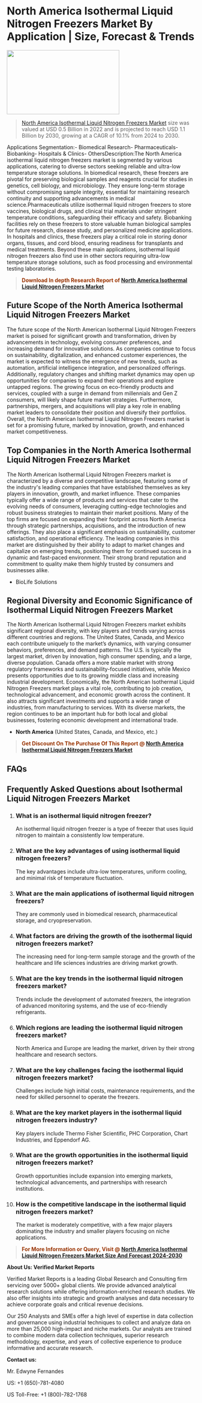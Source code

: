 <p><h1>North America Isothermal Liquid Nitrogen Freezers Market By Application | Size, Forecast & Trends</h1><p><img class="aligncenter size-medium wp-image-105565" src="https://ffe5etoiles.com/wp-content/uploads/2025/01/MST7-300x171.png" alt="" width="300" height="171" /></p><blockquote><p><a href="https://www.verifiedmarketreports.com/download-sample/?rid=466080&utm_source=Github-NA&utm_medium=376" target="_blank">North America Isothermal Liquid Nitrogen Freezers Market</a> size was valued at USD 0.5 Billion in 2022 and is projected to reach USD 1.1 Billion by 2030, growing at a CAGR of 10.1% from 2024 to 2030.</p></blockquote>Applications Segmentation:- Biomedical Research- Pharmaceuticals- Biobanking- Hospitals & Clinics- OthersDescription:The North America isothermal liquid nitrogen freezers market is segmented by various applications, catering to diverse sectors seeking reliable and ultra-low temperature storage solutions. In biomedical research, these freezers are pivotal for preserving biological samples and reagents crucial for studies in genetics, cell biology, and microbiology. They ensure long-term storage without compromising sample integrity, essential for maintaining research continuity and supporting advancements in medical science.Pharmaceuticals utilize isothermal liquid nitrogen freezers to store vaccines, biological drugs, and clinical trial materials under stringent temperature conditions, safeguarding their efficacy and safety. Biobanking facilities rely on these freezers to store valuable human biological samples for future research, disease study, and personalized medicine applications. In hospitals and clinics, these freezers play a critical role in storing donor organs, tissues, and cord blood, ensuring readiness for transplants and medical treatments. Beyond these main applications, isothermal liquid nitrogen freezers also find use in other sectors requiring ultra-low temperature storage solutions, such as food processing and environmental testing laboratories.</p><blockquote><p><span style="color: #993300;"><strong>Download In depth Research Report of <a href="https://www.verifiedmarketreports.com/download-sample/?rid=466080&utm_source=Github-NA&utm_medium=376">North America Isothermal Liquid Nitrogen Freezers Market</a></strong></span></p></blockquote><h2>Future Scope of the North America Isothermal Liquid Nitrogen Freezers Market</h2><p>The future scope of the North American Isothermal Liquid Nitrogen Freezers market is poised for significant growth and transformation, driven by advancements in technology, evolving consumer preferences, and increasing demand for innovative solutions. As companies continue to focus on sustainability, digitalization, and enhanced customer experiences, the market is expected to witness the emergence of new trends, such as automation, artificial intelligence integration, and personalized offerings. Additionally, regulatory changes and shifting market dynamics may open up opportunities for companies to expand their operations and explore untapped regions. The growing focus on eco-friendly products and services, coupled with a surge in demand from millennials and Gen Z consumers, will likely shape future market strategies. Furthermore, partnerships, mergers, and acquisitions will play a key role in enabling market leaders to consolidate their position and diversify their portfolios. Overall, the North American Isothermal Liquid Nitrogen Freezers market is set for a promising future, marked by innovation, growth, and enhanced market competitiveness.</p><h2>Top Companies in the North America Isothermal Liquid Nitrogen Freezers Market</h2><p>The North American Isothermal Liquid Nitrogen Freezers market is characterized by a diverse and competitive landscape, featuring some of the industry's leading companies that have established themselves as key players in innovation, growth, and market influence. These companies typically offer a wide range of products and services that cater to the evolving needs of consumers, leveraging cutting-edge technologies and robust business strategies to maintain their market positions. Many of the top firms are focused on expanding their footprint across North America through strategic partnerships, acquisitions, and the introduction of new offerings. They also place a significant emphasis on sustainability, customer satisfaction, and operational efficiency. The leading companies in this market are distinguished by their ability to adapt to market changes and capitalize on emerging trends, positioning them for continued success in a dynamic and fast-paced environment. Their strong brand reputation and commitment to quality make them highly trusted by consumers and businesses alike.</p><p><ul><li>BioLife Solutions</li></ul></p><h2>Regional Diversity and Economic Significance of Isothermal Liquid Nitrogen Freezers Market</h2><p>The North American Isothermal Liquid Nitrogen Freezers market exhibits significant regional diversity, with key players and trends varying across different countries and regions. The United States, Canada, and Mexico each contribute uniquely to the market’s dynamics, with varying consumer behaviors, preferences, and demand patterns. The U.S. is typically the largest market, driven by innovation, high consumer spending, and a large, diverse population. Canada offers a more stable market with strong regulatory frameworks and sustainability-focused initiatives, while Mexico presents opportunities due to its growing middle class and increasing industrial development. Economically, the North American Isothermal Liquid Nitrogen Freezers market plays a vital role, contributing to job creation, technological advancement, and economic growth across the continent. It also attracts significant investments and supports a wide range of industries, from manufacturing to services. With its diverse markets, the region continues to be an important hub for both local and global businesses, fostering economic development and international trade.</p><ul> <li><strong>North America</strong> (United States, Canada, and Mexico, etc.)</li></ul><blockquote><p><span style="color: #993300;"><strong>Get Discount On The Purchase Of This Report @ <a href="https://www.verifiedmarketreports.com/ask-for-discount/?rid=466080&utm_source=Github-NA&utm_medium=376">North America Isothermal Liquid Nitrogen Freezers Market</a></strong></span></p></blockquote><h2>FAQs</h2><p> <h2>Frequently Asked Questions about Isothermal Liquid Nitrogen Freezers Market</h1> <ol> <li> <h3>What is an isothermal liquid nitrogen freezer?</div><div></h3> <p>An isothermal liquid nitrogen freezer is a type of freezer that uses liquid nitrogen to maintain a consistently low temperature.</p> </li> <li> <h3>What are the key advantages of using isothermal liquid nitrogen freezers?</div><div></h3> <p>The key advantages include ultra-low temperatures, uniform cooling, and minimal risk of temperature fluctuation.</p> </li> <li> <h3>What are the main applications of isothermal liquid nitrogen freezers?</div><div></h3> <p>They are commonly used in biomedical research, pharmaceutical storage, and cryopreservation.</p> </li> <li> <h3>What factors are driving the growth of the isothermal liquid nitrogen freezers market?</div><div></h3> <p>The increasing need for long-term sample storage and the growth of the healthcare and life sciences industries are driving market growth.</p> </li> <li> <h3>What are the key trends in the isothermal liquid nitrogen freezers market?</div><div></h3> <p>Trends include the development of automated freezers, the integration of advanced monitoring systems, and the use of eco-friendly refrigerants.</p> </li> <li> <h3>Which regions are leading the isothermal liquid nitrogen freezers market?</div><div></h3> <p>North America and Europe are leading the market, driven by their strong healthcare and research sectors.</p> </li> <li> <h3>What are the key challenges facing the isothermal liquid nitrogen freezers market?</div><div></h3> <p>Challenges include high initial costs, maintenance requirements, and the need for skilled personnel to operate the freezers.</p> </li> <li> <h3>What are the key market players in the isothermal liquid nitrogen freezers industry?</div><div></h3> <p>Key players include Thermo Fisher Scientific, PHC Corporation, Chart Industries, and Eppendorf AG.</p> </li> <li> <h3>What are the growth opportunities in the isothermal liquid nitrogen freezers market?</div><div></h3> <p>Growth opportunities include expansion into emerging markets, technological advancements, and partnerships with research institutions.</p> </li> <li> <h3>How is the competitive landscape in the isothermal liquid nitrogen freezers market?</div><div></h3> <p>The market is moderately competitive, with a few major players dominating the industry and smaller players focusing on niche applications.</p> </li> </ol></body></html></p><blockquote><p><span style="color: #993300;"><strong>For More Information or Query, Visit @ <a href="https://www.verifiedmarketreports.com/product/isothermal-liquid-nitrogen-freezers-market/">North America Isothermal Liquid Nitrogen Freezers Market Size And Forecast 2024-2030</a></strong></span></p></blockquote><p><strong>About Us: Verified Market Reports</strong></p><p>Verified Market Reports is a leading Global Research and Consulting firm servicing over 5000+ global clients. We provide advanced analytical research solutions while offering information-enriched research studies. We also offer insights into strategic and growth analyses and data necessary to achieve corporate goals and critical revenue decisions.</p><p>Our 250 Analysts and SMEs offer a high level of expertise in data collection and governance using industrial techniques to collect and analyze data on more than 25,000 high-impact and niche markets. Our analysts are trained to combine modern data collection techniques, superior research methodology, expertise, and years of collective experience to produce informative and accurate research.</p><p><strong>Contact us:</strong></p><p>Mr. Edwyne Fernandes</p><p>US: +1 (650)-781-4080</p><p>US Toll-Free: +1 (800)-782-1768</p>
